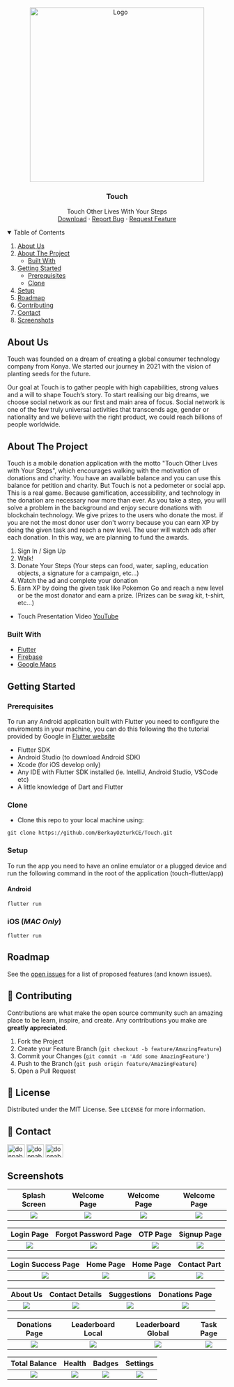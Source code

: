 <!-- PROJECT LOGO -->
<br />
<p align="center">
  <a href="https://github.com/BerkayOzturkCE/Touch/tree/master/touch">
    <img src="assets/images/Touch_Logo.png" alt="Logo" width="400">
  </a>

  <h3 align="center">Touch</h3>

  <p align="center">
    Touch Other Lives With Your Steps
    <br />
    <a href="https://github.com/BerkayOzturkCE/Touch/tree/master/touch">Download</a>
    ·
    <a href="https://github.com/BerkayOzturkCE/Touch/issues">Report Bug</a>
    ·
    <a href="https://github.com/BerkayOzturkCE/Touch/issues">Request Feature</a>
  </p>
</p>


<!-- TABLE OF CONTENTS -->
<details open="open">
  <summary>Table of Contents</summary>
  <ol>
    <li>
      <a href="#about-us">About Us</a>
    </li>
    <li>
      <a href="#about-the-project">About The Project</a>
      <ul>
        <li><a href="#built-with">Built With</a></li>
      </ul>
    </li>
    <li>
      <a href="#getting-started">Getting Started</a>
      <ul>
        <li><a href="#prerequisites">Prerequisites</a></li>
        <li><a href="#clone">Clone</a></li>
      </ul>
    </li>
    <li><a href="#setup">Setup</a></li>
    <li><a href="#roadmap">Roadmap</a></li>
    <li><a href="#contributing">Contributing</a></li>
    <li><a href="#contact">Contact</a></li>
    <li><a href="#Screenshots">Screenshots</a></li>
  </ol>
</details>


<!-- ABOUT US -->
## About Us

Touch was founded on a dream of creating a global consumer technology company from Konya. We started our journey in 2021 with the vision of planting seeds for the future.

Our goal at Touch is to gather people with high capabilities, strong values and a will to shape Touch’s story. To start realising our big dreams, we choose social network as our first and main area of focus. Social network is one of the few truly universal activities that transcends age, gender or nationality and we believe with the right product, we could reach billions of people worldwide.


<!-- ABOUT THE PROJECT -->
## About The Project
Touch is a mobile donation application with the motto "Touch Other Lives with Your Steps", which encourages walking with the motivation of donations and charity. You have an available balance and you can use this balance for petition and charity. But Touch is not a pedometer or social app. This is a real game.
Because gamification, accessibility, and technology in the donation are necessary now more than ever. As you take a step, you will solve a problem in the background and enjoy secure donations with blockchain technology.
We give prizes to the users who donate the most. if you are not the most donor user don't worry because you can earn XP by doing the given task and reach a new level.  The user will watch ads after each donation. In this way, we are planning to fund the awards.

1. Sign In / Sign Up
2. Walk!
3. Donate Your Steps (Your steps can food, water, sapling, education objects, a signature for a campaign, etc...)
4. Watch the ad and complete your donation
5. Earn XP by doing the given task like Pokemon Go and reach a new level or be the most donator and earn a prize. (Prizes can be swag kit, t-shirt, etc...)

- Touch Presentation Video [YouTube](https://www.youtube.com/watch?v=MbCTpABnHm0)


### Built With

* [Flutter](https://flutter.dev)
* [Firebase](https://firebase.google.com)
* [Google Maps](https://cloud.google.com/maps-platform)


<!-- GETTING STARTED -->
##  Getting Started

### Prerequisites

To run any Android application built with Flutter you need to configure the enviroments in your machine, you can do this following the the tutorial provided by Google in [Flutter website](https://flutter.dev/docs/get-started/install)

- Flutter SDK
- Android Studio (to download Android SDK)
- Xcode (for iOS develop only)
- Any IDE with Flutter SDK installed (ie. IntelliJ, Android Studio, VSCode etc)
- A little knowledge of Dart and Flutter

### Clone

- Clone this repo to your local machine using:

```
git clone https://github.com/BerkayOzturkCE/Touch.git
```

### Setup

To run the app you need to have an online emulator or a plugged device and run the following command in the root of the application (touch-flutter/app)

#### Android
```
flutter run
``` 
### iOS (_MAC Only_)

```
flutter run
``` 

<!-- ROADMAP -->
## Roadmap

See the [open issues](https://github.com/BerkayOzturkCE/Touch/issues) for a list of proposed features (and known issues).


<!-- CONTRIBUTING -->
## 🤔 Contributing

Contributions are what make the open source community such an amazing place to be learn, inspire, and create. Any contributions you make are **greatly appreciated**.

1. Fork the Project
2. Create your Feature Branch (`git checkout -b feature/AmazingFeature`)
3. Commit your Changes (`git commit -m 'Add some AmazingFeature'`)
4. Push to the Branch (`git push origin feature/AmazingFeature`)
5. Open a Pull Request


<!-- LICENSE -->
## 📝 License

Distributed under the MIT License. See `LICENSE` for more information.


<!-- CONTACT -->
## 📌 Contact

<a href="https://www.linkedin.com/in/broztrk/" target="blank"><img align="center" src="https://raw.githubusercontent.com/rahuldkjain/github-profile-readme-generator/master/src/images/icons/Social/linked-in-alt.svg" alt="donpablonow" height="30" width="40" /></a>
<a href="https://www.instagram.com/brky_oztrk/" target="blank"><img align="center" src="https://raw.githubusercontent.com/rahuldkjain/github-profile-readme-generator/master/src/images/icons/Social/instagram.svg" alt="donpablonow" height="30" width="40" /></a>
<a href="https://twitter.com/BerkayOzturkCE" target="blank"><img align="center" src="https://raw.githubusercontent.com/rahuldkjain/github-profile-readme-generator/master/src/images/icons/Social/twitter.svg" alt="donpablonow" height="30" width="40" /></a>



<!-- SCREENSHOTS -->
## Screenshots

Splash Screen               |  Welcome Page               | Welcome Page               |  Welcome Page
:-------------------------:|:-------------------------:|:-------------------------:|:-------------------------:
![](https://github.com/YunusEmreAlps/Touch/blob/master/touch/assets/github/1.jpg?raw=true)|![](https://github.com/YunusEmreAlps/Touch/blob/master/touch/assets/github/2.jpg?raw=true)|![](https://github.com/YunusEmreAlps/Touch/blob/master/touch/assets/github/3.jpg?raw=true)|![](https://github.com/YunusEmreAlps/Touch/blob/master/touch/assets/github/4.jpg?raw=true)|

Login Page              |  Forgot Password Page               | OTP Page               |  Signup Page
:-------------------------:|:-------------------------:|:-------------------------:|:-------------------------:
![](https://github.com/YunusEmreAlps/Touch/blob/master/touch/assets/github/5.jpg?raw=true)|![](https://github.com/YunusEmreAlps/Touch/blob/master/touch/assets/github/6.jpg?raw=true)|![](https://github.com/YunusEmreAlps/Touch/blob/master/touch/assets/github/7.jpg?raw=true)|![](https://github.com/YunusEmreAlps/Touch/blob/master/touch/assets/github/8.jpg?raw=true)|

Login Success Page              |  Home Page               | Home Page               |  Contact Part
:-------------------------:|:-------------------------:|:-------------------------:|:-------------------------:
![](https://github.com/YunusEmreAlps/Touch/blob/master/touch/assets/github/9.jpg?raw=true)|![](https://github.com/YunusEmreAlps/Touch/blob/master/touch/assets/github/10.jpg?raw=true)|![](https://github.com/YunusEmreAlps/Touch/blob/master/touch/assets/github/11.jpg?raw=true)|![](https://github.com/YunusEmreAlps/Touch/blob/master/touch/assets/github/12.jpg?raw=true)|

About Us              |  Contact Details              | Suggestions               |  Donations Page
:-------------------------:|:-------------------------:|:-------------------------:|:-------------------------:
![](https://github.com/YunusEmreAlps/Touch/blob/master/touch/assets/github/13.jpg?raw=true)|![](https://github.com/YunusEmreAlps/Touch/blob/master/touch/assets/github/14.jpg?raw=true)|![](https://github.com/YunusEmreAlps/Touch/blob/master/touch/assets/github/15.jpg?raw=true)|![](https://github.com/YunusEmreAlps/Touch/blob/master/touch/assets/github/16.jpg?raw=true)|

Donations Page             |  Leaderboard Local        | Leaderboard Global               |  Task Page 
:-------------------------:|:-------------------------:|:-------------------------:|:-------------------------:
![](https://github.com/YunusEmreAlps/Touch/blob/master/touch/assets/github/17.jpg?raw=true)|![](https://github.com/YunusEmreAlps/Touch/blob/master/touch/assets/github/18.jpg?raw=true)|![](https://github.com/YunusEmreAlps/Touch/blob/master/touch/assets/github/19.jpg?raw=true)|![](https://github.com/YunusEmreAlps/Touch/blob/master/touch/assets/github/20.jpg?raw=true)|

Total Balance           |  Health           | Badges               |  Settings
:-------------------------:|:-------------------------:|:-------------------------:|:-------------------------:
![](https://github.com/YunusEmreAlps/Touch/blob/master/touch/assets/github/21.jpg?raw=true)|![](https://github.com/YunusEmreAlps/Touch/blob/master/touch/assets/github/22.jpg?raw=true)|![](https://github.com/YunusEmreAlps/Touch/blob/master/touch/assets/github/23.jpg?raw=true)|![](https://github.com/YunusEmreAlps/Touch/blob/master/touch/assets/github/24.jpg?raw=true)|
